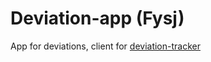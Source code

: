 # Deviation-app (Fysj)
App for deviations, client for [deviation-tracker](https://github.com/JorgenLohne/deviation-tracker)
